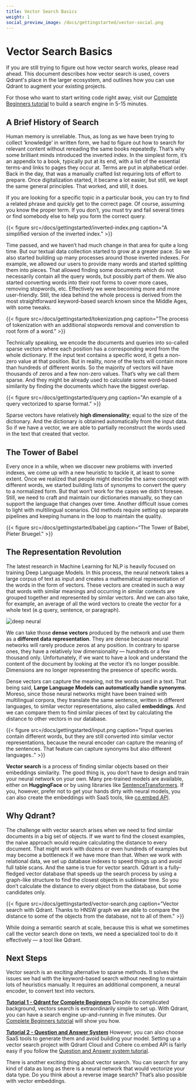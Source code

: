 ```yaml
---
title: Vector Search Basics
weight: 1
social_preview_image: /docs/gettingstarted/vector-social.png
---
```


# Vector Search Basics

If you are still trying to figure out how vector search works, please read ahead. This document describes how vector search is used, covers Qdrant's place in the larger ecosystem, and outlines how you can use Qdrant to augment your existing projects.

For those who want to start writing code right away, visit our [Complete Beginners tutorial](/documentation/tutorials/search-beginners/) to build a search engine in 5-15 minutes.

## A Brief History of Search

Human memory is unreliable. Thus, as long as we have been trying to collect ‘knowledge’ in written form, we had to figure out how to search for relevant content without rereading the same books repeatedly. That’s why some brilliant minds introduced the inverted index. In the simplest form, it’s an appendix to a book, typically put at its end, with a list of the essential terms-and links to pages they occur at. Terms are put in alphabetical order. Back in the day, that was a manually crafted list requiring lots of effort to prepare. Once digitalization started, it became a lot easier, but still, we kept the same general principles. That worked, and still, it does.

If you are looking for a specific topic in a particular book, you can try to find a related phrase and quickly get to the correct page. Of course, assuming you know the proper term. If you don’t, you must try and fail several times or find somebody else to help you form the correct query.

{{< figure src=/docs/gettingstarted/inverted-index.png caption="A simplified version of the inverted index." >}}

Time passed, and we haven’t had much change in that area for quite a long time. But our textual data collection started to grow at a greater pace. So we also started building up many processes around those inverted indexes. For example, we allowed our users to provide many words and started splitting them into pieces. That allowed finding some documents which do not necessarily contain all the query words, but possibly part of them. We also started converting words into their root forms to cover more cases, removing stopwords, etc. Effectively we were becoming more and more user-friendly. Still, the idea behind the whole process is derived from the most straightforward keyword-based search known since the Middle Ages, with some tweaks.

{{< figure src=/docs/gettingstarted/tokenization.png caption="The process of tokenization with an additional stopwords removal and converstion to root form of a word." >}}

Technically speaking, we encode the documents and queries into so-called sparse vectors where each position has a corresponding word from the whole dictionary. If the input text contains a specific word, it gets a non-zero value at that position. But in reality, none of the texts will contain more than hundreds of different words. So the majority of vectors will have thousands of zeros and a few non-zero values. That’s why we call them sparse. And they might be already used to calculate some word-based similarity by finding the documents which have the biggest overlap.

{{< figure src=/docs/gettingstarted/query.png caption="An example of a query vectorized to sparse format." >}}

Sparse vectors have relatively **high dimensionality**; equal to the size of the dictionary. And the dictionary is obtained automatically from the input data. So if we have a vector, we are able to partially reconstruct the words used in the text that created that vector.

## The Tower of Babel

Every once in a while, when we discover new problems with inverted indexes, we come up with a new heuristic to tackle it, at least to some extent. Once we realized that people might describe the same concept with different words, we started building lists of synonyms to convert the query to a normalized form. But that won’t work for the cases we didn’t foresee. Still, we need to craft and maintain our dictionaries manually, so they can support the language that changes over time. Another difficult issue comes to light with multilingual scenarios. Old methods require setting up separate pipelines and keeping humans in the loop to maintain the quality.

{{< figure src=/docs/gettingstarted/babel.jpg caption="The Tower of Babel, Pieter Bruegel." >}}

## The Representation Revolution

The latest research in Machine Learning for NLP is heavily focused on training Deep Language Models. In this process, the neural network takes a large corpus of text as input and creates a mathematical representation of the words in the form of vectors. These vectors are created in such a way that words with similar meanings and occurring in similar contexts are grouped together and represented by similar vectors. And we can also take, for example, an average of all the word vectors to create the vector for a whole text (e.g query, sentence, or paragraph).

![deep neural](/docs/gettingstarted/deep-neural.png)

We can take those **dense vectors** produced by the network and use them as a **different data representation**. They are dense because neural networks will rarely produce zeros at any position. In contrary to sparse ones, they have a relatively low dimensionality — hundreds or a few thousand only. Unfortunately, if we want to have a look and understand the content of the document by looking at the vector it’s no longer possible. Dimensions are no longer representing the presence of specific words.

Dense vectors can capture the meaning, not the words used in a text. That being said, **Large Language Models can automatically handle synonyms**. Moreso, since those neural networks might have been trained with multilingual corpora, they translate the same sentence, written in different languages, to similar vector representations, also called **embeddings**. And we can compare them to find similar pieces of text by calculating the distance to other vectors in our database.

{{< figure src=/docs/gettingstarted/input.png caption="Input queries contain different words, but they are still converted into similar vector representations, because the neural encoder can capture the meaning of the sentences. That feature can capture synonyms but also different languages.." >}}

**Vector search** is a process of finding similar objects based on their embeddings similarity. The good thing is, you don’t have to design and train your neural network on your own. Many pre-trained models are available, either on **HuggingFace** or by using libraries like [SentenceTransformers](https://www.sbert.net/?ref=hackernoon.com). If you, however, prefer not to get your hands dirty with neural models, you can also create the embeddings with SaaS tools, like [co.embed API](https://docs.cohere.com/reference/embed?ref=hackernoon.com).

## Why Qdrant?

The challenge with vector search arises when we need to find similar documents in a big set of objects. If we want to find the closest examples, the naive approach would require calculating the distance to every document. That might work with dozens or even hundreds of examples but may become a bottleneck if we have more than that. When we work with relational data, we set up database indexes to speed things up and avoid full table scans. And the same is true for vector search. Qdrant is a fully-fledged vector database that speeds up the search process by using a graph-like structure to find the closest objects in sublinear time. So you don’t calculate the distance to every object from the database, but some candidates only.

{{< figure src=/docs/gettingstarted/vector-search.png caption="Vector search with Qdrant. Thanks to HNSW graph we are able to compare the distance to some of the objects from the database, not to all of them." >}}

While doing a semantic search at scale, because this is what we sometimes call the vector search done on texts, we need a specialized tool to do it effectively — a tool like Qdrant.

## Next Steps

Vector search is an exciting alternative to sparse methods. It solves the issues we had with the keyword-based search without needing to maintain lots of heuristics manually. It requires an additional component, a neural encoder, to convert text into vectors. 

[**Tutorial 1 - Qdrant for Complete Beginners**](/documentation/tutorials/search-beginners/)
Despite its complicated background, vectors search is extraordinarily simple to set up. With Qdrant, you can have a search engine up-and-running in five minutes. Our [Complete Beginners tutorial](../../tutorials/search-beginners/) will show you how.

[**Tutorial 2 - Question and Answer System**](/articles/qa-with-cohere-and-qdrant/)
However, you can also choose SaaS tools to generate them and avoid building your model. Setting up a vector search project with Qdrant Cloud and Cohere co.embed API is fairly easy if you follow the [Question and Answer system tutorial](/articles/qa-with-cohere-and-qdrant/).

There is another exciting thing about vector search. You can search for any kind of data as long as there is a neural network that would vectorize your data type. Do you think about a reverse image search? That’s also possible with vector embeddings.




